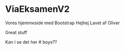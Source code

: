 # ViaEksamenV2
Vores hjemmeside med Bootstrap
Hejhej
Lavet af Oliver

Great stuff

Kan i se det her # boys?? 
